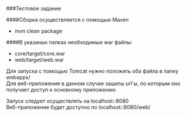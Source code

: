 ###Тестовое задание

####Сборка осуществляется с помощью Maven
<ul><li>mvn clean package</ul>

####В указаных папках необходимые war файлы:
<ul>
<li>core/target/core.war
<li>web/target/web.war
</ul>

Для запуска с помощью Tomcat нужно положить оба файла в папку webapps/<br>
Для веб-приложения в данном случае зашиты url'ы, по которым оно получает доступ к основному приложению

Запуск следует осуществлять на localhost::8080<br>
Веб-приложение будет доступно по localhost::8080/web/
